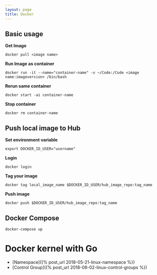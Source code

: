 ```yaml
---
layout: page
title: Docker
---
```


##  Basic usage
**Get Image**
```
docker pull <image name>
```

**Run Image as container**
```
docker run -it --name="container-name" -v ~/Code:/Code <image name:imageversion> /bin/bash
```

**Rerun same container**
```
docker start -ai container-name
```

**Stop container**
```
docker rm container-name
```

## Push local image to Hub
**Set environment variable**
```
export DOCKER_ID_USER="username"
```

**Login**
```
docker login
```

**Tag your image**
```
docker tag local_image_name $DOCKER_ID_USER/hub_image_repo:tag_name
```

**Push image**
```
docker push $DOCKER_ID_USER/hub_image_repo:tag_name
```

## Docker Compose
`docker-compose up`


# Docker kernel with Go

 - [Namespace]({% post_url 2018-05-21-linux-namespace %})
 - [Control Group]({% post_url 2018-06-02-linux-control-groups %})
